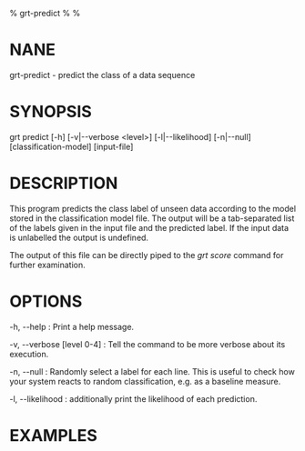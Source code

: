 % grt-predict
% 
% 

# NANE

 grt-predict - predict the class of a data sequence

# SYNOPSIS
 grt predict [-h] [-v|--verbose \<level\>] [-l|--likelihood] [-n|--null]
             [classification-model] [input-file]

# DESCRIPTION
 This program predicts the class label of unseen data according to the model stored in the classification model file. The output will be a tab-separated list of the labels given in the input file and the predicted label. If the input data is unlabelled the output is undefined.

 The output of this file can be directly piped to the *grt score* command for further examination.

# OPTIONS

-h, --help
:   Print a help message.
 
-v, --verbose [level 0-4]
:   Tell the command to be more verbose about its execution.

-n, --null
:   Randomly select a label for each line. This is useful to check how your system reacts to random classification, e.g. as a baseline measure.

-l, --likelihood
:   additionally print the likelihood of each prediction.

# EXAMPLES

    
    
